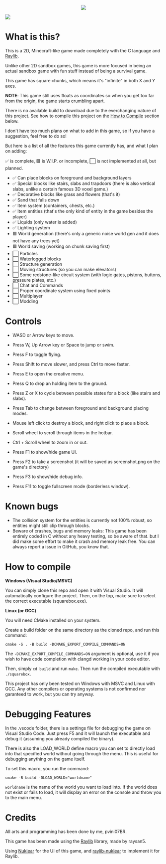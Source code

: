 <p align="center">
	<img src="https://github.com/pvini07BR/squarebox/blob/main/assets/logo.svg">
</p>

<img src="https://github.com/pvini07BR/squarebox/blob/main/assets/showcase.png">

# What is this?

This is a 2D, Minecraft-like game made completely with the C language and [Raylib](https://www.raylib.com).

Unlike other 2D sandbox games, this game is more focused in being an actual sandbox game with fun stuff instead of being a survival game.

This game has square chunks, which means it's "infinite" in both X and Y axes.

**NOTE**: This game still uses floats as coordinates so when you get too far from the origin, the game starts crumbling apart.

There is no available build to download due to the everchanging nature of this project.
See how to compile this project on the [How to Compile](#how-to-compile) section below.

I don't have too much plans on what to add in this game, so if you have a suggestion, feel free to do so!

But here is a list of all the features this game currently has, and what I plan on adding:

✅ is complete, 🟩 is W.I.P. or incomplete, ⬜ is not implemented at all, but planned.

- ✅ Can place blocks on foreground and background layers
- ✅ Special blocks like stairs, slabs and trapdoors (there is also vertical slabs, unlike a certain famous 3D voxel game.)
- ✅ Decorative blocks like grass and flowers (that's it)
- ✅ Sand that falls down
- ✅ Item system (containers, chests, etc.)
- ✅ Item entities (that's the only kind of entity in the game besides the player)
- ✅ Liquids (only water is added)
- ✅ Lighting system
- 🟩 World generation (there's only a generic noise world gen and it does not have any trees yet)
- 🟩 World saving (working on chunk saving first)
- ⬜ Particles
- ⬜ Waterlogged blocks
- ⬜ Structure generation
- ⬜ Moving structures (so you can make elevators)
- ⬜ Some redstone-like circuit system (with logic gates, pistons, buttons, pressure plates, etc.)
- ⬜ Chat and Commands
- ⬜ Proper coordinate system using fixed points
- ⬜ Multiplayer
- ⬜ Modding

# Controls

- WASD or Arrow keys to move.
- Press W, Up Arrow key or Space to jump or swim.
- Press F to toggle flying.
- Press Shift to move slower, and press Ctrl to move faster.
- Press E to open the creative menu.
- Press Q to drop an holding item to the ground.
- Press Z or X to cycle between possible states for a block (like stairs and slabs).
- Press Tab to change between foreground and background placing modes.

- Mouse left click to destroy a block, and right click to place a block.
- Scroll wheel to scroll through items in the hotbar.
- Ctrl + Scroll wheel to zoom in or out.

- Press F1 to show/hide game UI.
- Press F2 to take a screenshot (it will be saved as screenshot.png on the game's directory)
- Press F3 to show/hide debug info.
- Press F11 to toggle fullscreen mode (borderless window).

# Known bugs

- The collision system for the entities is currently not 100% robust, so entities might still clip through blocks.
- Beware of crashes, bugs and memory leaks: This game has been entirely coded in C without any heavy testing, so be aware of that. but I did make some effort to make it crash and memory leak free. You can always report a issue in GitHub, you know that.

# How to compile 

**__Windows (Visual Studio/MSVC)__**

You can simply clone this repo and open it with Visual Studio. It will automatically configure the project.
Then, on the top, make sure to select the correct executable (squarebox.exe).

**__Linux (or GCC)__**

You will need CMake installed on your system.

Create a build folder on the same directory as the cloned repo, and run this command:

```cmake -S . -B build -DCMAKE_EXPORT_COMPILE_COMMANDS=ON```

The ``-DCMAKE_EXPORT_COMPILE_COMMANDS=ON`` argument is optional, use it if you wish to have code completion with clangd working in your code editor.

Then, simply ``cd build`` and run ``make``. Then run the compiled executable with ``./squarebox``.

This project has only been tested on Windows with MSVC and Linux with GCC.
Any other compilers or operating systems is not confirmed nor garanteed to work, but you can try anyway.

# Debugging Features

In the .vscode folder, there is a settings file for debugging the game on Visual Studio Code. Just press F5 and it will launch the executable and debug it (assuming you already compiled the binary).

There is also the LOAD_WORLD define macro you can set to directly load into that specified world without going through the menu. This is useful for debugging anything on the game itself.

To set this macro, you run the command:

```cmake -B build -DLOAD_WORLD="worldname"```

``worldname`` is the name of the world you want to load into. If the world does not exist or fails to load, it will display an error on the console and throw you to the main menu.

# Credits

All arts and programming has been done by me, pvini07BR.

This game has been made using the [Raylib](https://www.raylib.com) library, made by raysan5.

Using [Nuklear](https://github.com/Immediate-Mode-UI/Nuklear/) for the UI of this game,
and [raylib-nuklear](https://github.com/RobLoach/raylib-nuklear) to implement it for Raylib.